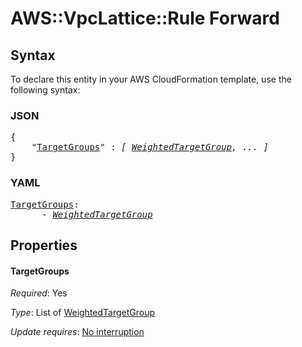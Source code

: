 # AWS::VpcLattice::Rule Forward

## Syntax

To declare this entity in your AWS CloudFormation template, use the following syntax:

### JSON

<pre>
{
    "<a href="#targetgroups" title="TargetGroups">TargetGroups</a>" : <i>[ <a href="weightedtargetgroup.md">WeightedTargetGroup</a>, ... ]</i>
}
</pre>

### YAML

<pre>
<a href="#targetgroups" title="TargetGroups">TargetGroups</a>: <i>
      - <a href="weightedtargetgroup.md">WeightedTargetGroup</a></i>
</pre>

## Properties

#### TargetGroups

_Required_: Yes

_Type_: List of <a href="weightedtargetgroup.md">WeightedTargetGroup</a>

_Update requires_: [No interruption](https://docs.aws.amazon.com/AWSCloudFormation/latest/UserGuide/using-cfn-updating-stacks-update-behaviors.html#update-no-interrupt)

